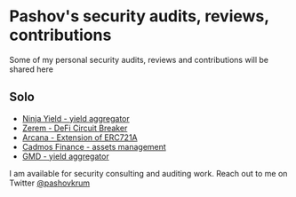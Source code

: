 # Pashov's security audits, reviews, contributions

Some of my personal security audits, reviews and contributions will be shared here

## Solo
- [Ninja Yield - yield aggregator](solo/NinjaYielder-security-review.md)
- [Zerem - DeFi Circuit Breaker](solo/Zerem-security-review.md)
- [Arcana - Extension of ERC721A](solo/Arcana-security-review.md)
- [Cadmos Finance - assets management](solo/CadmosFinance-security-review.md)
- [GMD - yield aggregator](solo/GMD-security-review.md)

I am available for security consulting and auditing work. Reach out to me on Twitter [@pashovkrum](https://twitter.com/pashovkrum)